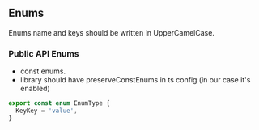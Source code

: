 ## Enums

Enums name and keys should be written in UpperCamelCase.

### Public API Enums

- const enums.
- library should have preserveConstEnums in ts config (in our case it's enabled)

```ts
export const enum EnumType {
  KeyKey = 'value',
}
```
